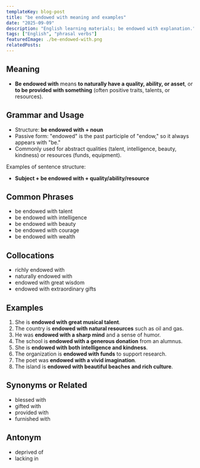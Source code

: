 ```yaml
---
templateKey: blog-post
title: "be endowed with meaning and examples"
date: "2025-09-09"
description: "English learning materials; be endowed with explanation."
tags: ["English", "phrasal verbs"]
featuredImage: ./be-endowed-with.png
relatedPosts:
---
```


## Meaning

- **Be endowed with** means **to naturally have a quality, ability, or asset**, or **to be provided with something** (often positive traits, talents, or resources).

## Grammar and Usage

- Structure: **be endowed with + noun**
- Passive form: "endowed" is the past participle of "endow," so it always appears with "be."
- Commonly used for abstract qualities (talent, intelligence, beauty, kindness) or resources (funds, equipment).

Examples of sentence structure:

- **Subject + be endowed with + quality/ability/resource**

## Common Phrases

- be endowed with talent
- be endowed with intelligence
- be endowed with beauty
- be endowed with courage
- be endowed with wealth

## Collocations

- richly endowed with
- naturally endowed with
- endowed with great wisdom
- endowed with extraordinary gifts

## Examples

1. She is **endowed with great musical talent**.
2. The country is **endowed with natural resources** such as oil and gas.
3. He was **endowed with a sharp mind** and a sense of humor.
4. The school is **endowed with a generous donation** from an alumnus.
5. She is **endowed with both intelligence and kindness**.
6. The organization is **endowed with funds** to support research.
7. The poet was **endowed with a vivid imagination**.
8. The island is **endowed with beautiful beaches and rich culture**.

## Synonyms or Related

- blessed with
- gifted with
- provided with
- furnished with

## Antonym

- deprived of
- lacking in
